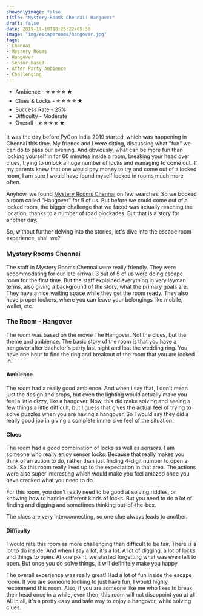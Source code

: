 ```yaml
---
showonlyimage: false
title: "Mystery Rooms Chennai: Hangover"
draft: false
date: 2019-11-10T18:25:22+05:30
image: "img/escaperooms/hangover.jpg"
tags:
- Chennai
- Mystery Rooms
- Hangover
- Sensor based
- After Party Ambience
- Challenging
---
```


* Ambience - <strong class="star">⭐</strong> <strong class="star">⭐</strong> <strong class="star">⭐</strong> <strong class="star">⭐</strong> ★
* Clues & Locks - <strong class="star">⭐</strong> <strong class="star">⭐</strong> <strong class="star">⭐</strong> <strong class="star">⭐</strong> ★
* Success Rate - 25%
* Difficulty - Moderate
* Overall - <strong class="star">⭐</strong> <strong class="star">⭐</strong> <strong class="star">⭐</strong> <strong class="star">⭐</strong> ★

<!--more-->

It was the day before PyCon India 2019 started, which was happening in Chennai this time. My friends and I were sitting, discussing what "fun" we can do to pass our evening. And obviously, what can be more fun than locking yourself in for 60 minutes inside a room, breaking your head over clues, trying to unlock a huge number of locks and managing to come out. If my parents knew that one would pay money to try and come out of a locked room, I am sure I would have found myself locked in rooms much more often.

Anyhow, we found [Mystery Rooms Chennai](https://www.mysteryrooms.in/chennai/) on few searches. So we booked a room called "Hangover" for 5 of us. But before we could come out of a locked room, the bigger challenge that we faced was actually reaching the location, thanks to a number of road blockades. But that is a story for another day.

So, without further delving into the stories, let's dive into the escape room experience, shall we?

### Mystery Rooms Chennai

The staff in Mystery Rooms Chennai were really friendly. They were accommodating for our late arrival. 3 out of 5 of us were doing escape room for the first time. But the staff explained everything in very layman terms, also giving a background of the story, what the primary goals are. They have a nice waiting space while they get the room ready. They also have proper lockers, where you can leave your belongings like mobile, wallet, etc.

### The Room - Hangover

The room was based on the movie The Hangover. Not the clues, but the theme and ambience. The basic story of the room is that you have a hangover after bachelor's party last night and lost the wedding ring. You have one hour to find the ring and breakout of the room that you are locked in.

#### Ambience

The room had a really good ambience. And when I say that, I don't mean just the design and props, but even the lighting would actually make you feel a little dizzy, like a hangover. Now, this did make solving and seeing a few things a little difficult, but I guess that gives the actual feel of trying to solve puzzles when you are having a hangover. So I would say they did a really good job in giving a complete immersive feel of the situation.

#### Clues

The room had a good combination of locks as well as sensors. I am someone who really enjoy sensor locks. Because that really makes you think of an action to do, rather than just finding 4-digit number to open a lock. So this room really lived up to the expectation in that area. The actions were also super interesting which would make you feel amazed once you have cracked what you need to do.

For this room, you don't really need to be good at solving riddles, or knowing how to handle different kinds of locks. But you need to do a lot of finding and digging and sometimes thinking out-of-the-box.

The clues are very interconnecting, so one clue always leads to another.

#### Difficulty

I would rate this room as more challenging than difficult to be fair. There is a lot to do inside. And when I say a lot, it's a lot. A lot of digging, a lot of locks and things to open. At one point, we started forgetting what was even left to open. But once you do solve things, it will definitely make you happy.

The overall experience was really great! Had a lot of fun inside the escape room. If you are someone looking to just have fun, I would highly recommend this room. Also, if you are someone like me who likes to break their head once in a while, even then, this room will not disappoint you at all. All in all, it's a pretty easy and safe way to enjoy a hangover, while solving clues.
